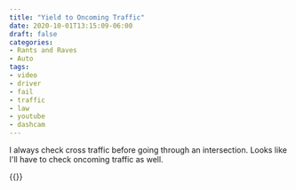 ```yaml
---
title: "Yield to Oncoming Traffic"
date: 2020-10-01T13:15:09-06:00
draft: false
categories:
- Rants and Raves
- Auto
tags:
- video
- driver
- fail
- traffic
- law
- youtube
- dashcam
---
```


I always check cross traffic before going through an intersection. Looks like I'll have to check oncoming traffic as well.

{{<youtube tC_qk3SXHKs>}}